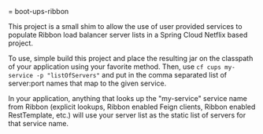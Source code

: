 = boot-ups-ribbon

This project is a small shim to allow the use of user provided services to populate Ribbon load balancer server lists in a Spring Cloud Netflix based project.

To use, simple build this project and place the resulting jar on the classpath of your application using your favorite method.  Then, use `cf cups my-service -p "listOfServers"` and put in the comma separated list of server:port names that map to the given service.

In your application, anything that looks up the "my-service" service name from Ribbon (explicit lookups, Ribbon enabled Feign clients, Ribbon enabled RestTemplate, etc.) will use your server list as the static list of servers for that service name.